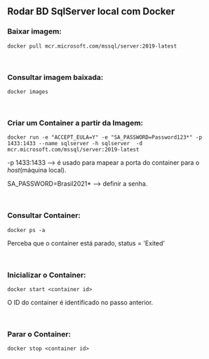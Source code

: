 ## Rodar BD SqlServer local com Docker

### Baixar imagem:

```
docker pull mcr.microsoft.com/mssql/server:2019-latest
```

<br>

### Consultar imagem baixada:

```
docker images
```

<br>

### Criar um Container a partir da Imagem:
```
docker run -e "ACCEPT_EULA=Y" -e "SA_PASSWORD=Password123*" -p 1433:1433 --name sqlserver -h sqlserver  -d mcr.microsoft.com/mssql/server:2019-latest
```
-p 1433:1433 --> é usado para mapear a porta do container para o _host_(máquina local).  

SA_PASSWORD=Brasil2021* --> definir a senha.

<br>


### Consultar Container:
```
docker ps -a
```
Perceba que o container está parado, status = 'Exited'

<br>


### Inicializar o Container:
```
docker start <container id>
```
O ID do container é identificado no passo anterior. 

<br>


### Parar o Container:
```
docker stop <container id>
```

<br>
